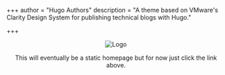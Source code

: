 +++
author = "Hugo Authors"
description = "A theme based on VMware's Clarity Design System for publishing technical blogs with Hugo."

+++
<p style="text-align:center;"><img src="https://i.ibb.co/2qngtJf/Tech-Relay-3.png" alt="Logo"></p>

<div style="text-align: center;">
<p>This will eventually be a static homepage but for now just click the link above.</p>
</div>